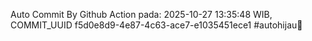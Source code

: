 Auto Commit By Github Action pada: 2025-10-27 13:35:48 WIB, COMMIT_UUID f5d0e8d9-4e87-4c63-ace7-e1035451ece1 #autohijau🗿
